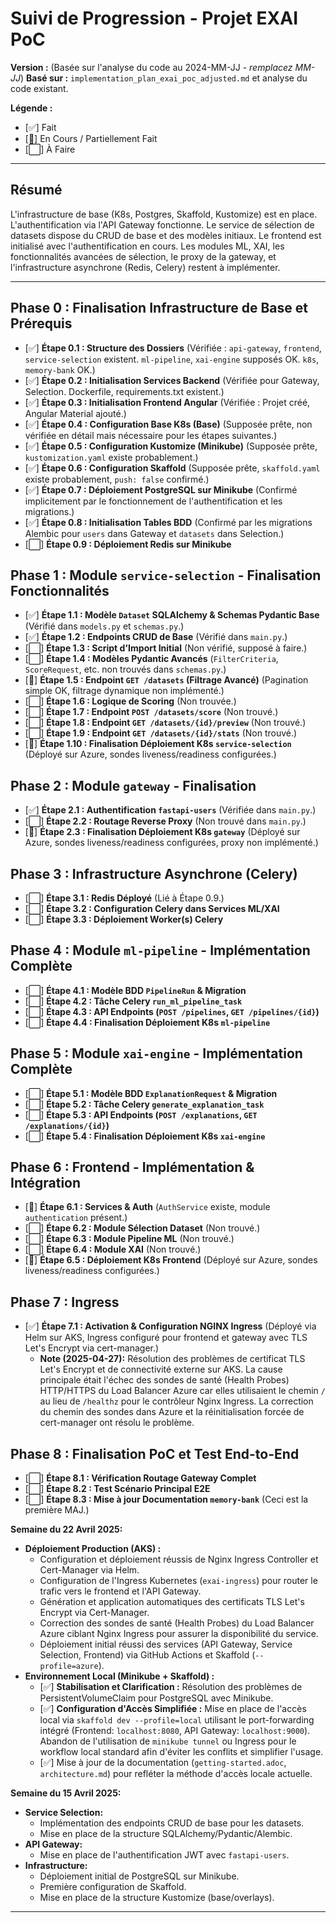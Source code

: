 # Suivi de Progression - Projet EXAI PoC

**Version :** (Basée sur l'analyse du code au 2024-MM-JJ - *remplacez MM-JJ*)
**Basé sur :** `implementation_plan_exai_poc_adjusted.md` et analyse du code existant.

**Légende :**
*   [✅] Fait
*   [🚧] En Cours / Partiellement Fait
*   [⬜] À Faire

---

## Résumé

L'infrastructure de base (K8s, Postgres, Skaffold, Kustomize) est en place. L'authentification via l'API Gateway fonctionne. Le service de sélection de datasets dispose du CRUD de base et des modèles initiaux. Le frontend est initialisé avec l'authentification en cours. Les modules ML, XAI, les fonctionnalités avancées de sélection, le proxy de la gateway, et l'infrastructure asynchrone (Redis, Celery) restent à implémenter.

---

## Phase 0 : Finalisation Infrastructure de Base et Prérequis

*   [✅] **Étape 0.1 : Structure des Dossiers** (Vérifiée : `api-gateway`, `frontend`, `service-selection` existent. `ml-pipeline`, `xai-engine` supposés OK. `k8s`, `memory-bank` OK.)
*   [✅] **Étape 0.2 : Initialisation Services Backend** (Vérifiée pour Gateway, Selection. Dockerfile, requirements.txt existent.)
*   [✅] **Étape 0.3 : Initialisation Frontend Angular** (Vérifiée : Projet créé, Angular Material ajouté.)
*   [✅] **Étape 0.4 : Configuration Base K8s (Base)** (Supposée prête, non vérifiée en détail mais nécessaire pour les étapes suivantes.)
*   [✅] **Étape 0.5 : Configuration Kustomize (Minikube)** (Supposée prête, `kustomization.yaml` existe probablement.)
*   [✅] **Étape 0.6 : Configuration Skaffold** (Supposée prête, `skaffold.yaml` existe probablement, `push: false` confirmé.)
*   [✅] **Étape 0.7 : Déploiement PostgreSQL sur Minikube** (Confirmé implicitement par le fonctionnement de l'authentification et les migrations.)
*   [✅] **Étape 0.8 : Initialisation Tables BDD** (Confirmé par les migrations Alembic pour `users` dans Gateway et `datasets` dans Selection.)
*   [⬜] **Étape 0.9 : Déploiement Redis sur Minikube**

## Phase 1 : Module `service-selection` - Finalisation Fonctionnalités

*   [✅] **Étape 1.1 : Modèle `Dataset` SQLAlchemy & Schemas Pydantic Base** (Vérifié dans `models.py` et `schemas.py`.)
*   [✅] **Étape 1.2 : Endpoints CRUD de Base** (Vérifié dans `main.py`.)
*   [⬜] **Étape 1.3 : Script d'Import Initial** (Non vérifié, supposé à faire.)
*   [⬜] **Étape 1.4 : Modèles Pydantic Avancés** (`FilterCriteria`, `ScoreRequest`, etc. non trouvés dans `schemas.py`.)
*   [🚧] **Étape 1.5 : Endpoint `GET /datasets` (Filtrage Avancé)** (Pagination simple OK, filtrage dynamique non implémenté.)
*   [⬜] **Étape 1.6 : Logique de Scoring** (Non trouvée.)
*   [⬜] **Étape 1.7 : Endpoint `POST /datasets/score`** (Non trouvé.)
*   [⬜] **Étape 1.8 : Endpoint `GET /datasets/{id}/preview`** (Non trouvé.)
*   [⬜] **Étape 1.9 : Endpoint `GET /datasets/{id}/stats`** (Non trouvé.)
*   [🚧] **Étape 1.10 : Finalisation Déploiement K8s `service-selection`** (Déployé sur Azure, sondes liveness/readiness configurées.)

## Phase 2 : Module `gateway` - Finalisation

*   [✅] **Étape 2.1 : Authentification `fastapi-users`** (Vérifiée dans `main.py`.)
*   [⬜] **Étape 2.2 : Routage Reverse Proxy** (Non trouvé dans `main.py`.)
*   [🚧] **Étape 2.3 : Finalisation Déploiement K8s `gateway`** (Déployé sur Azure, sondes liveness/readiness configurées, proxy non implémenté.)

## Phase 3 : Infrastructure Asynchrone (Celery)

*   [⬜] **Étape 3.1 : Redis Déployé** (Lié à Étape 0.9.)
*   [⬜] **Étape 3.2 : Configuration Celery dans Services ML/XAI**
*   [⬜] **Étape 3.3 : Déploiement Worker(s) Celery**

## Phase 4 : Module `ml-pipeline` - Implémentation Complète

*   [⬜] **Étape 4.1 : Modèle BDD `PipelineRun` & Migration**
*   [⬜] **Étape 4.2 : Tâche Celery `run_ml_pipeline_task`**
*   [⬜] **Étape 4.3 : API Endpoints (`POST /pipelines`, `GET /pipelines/{id}`)**
*   [⬜] **Étape 4.4 : Finalisation Déploiement K8s `ml-pipeline`**

## Phase 5 : Module `xai-engine` - Implémentation Complète

*   [⬜] **Étape 5.1 : Modèle BDD `ExplanationRequest` & Migration**
*   [⬜] **Étape 5.2 : Tâche Celery `generate_explanation_task`**
*   [⬜] **Étape 5.3 : API Endpoints (`POST /explanations`, `GET /explanations/{id}`)**
*   [⬜] **Étape 5.4 : Finalisation Déploiement K8s `xai-engine`**

## Phase 6 : Frontend - Implémentation & Intégration

*   [🚧] **Étape 6.1 : Services & Auth** (`AuthService` existe, module `authentication` présent.)
*   [⬜] **Étape 6.2 : Module Sélection Dataset** (Non trouvé.)
*   [⬜] **Étape 6.3 : Module Pipeline ML** (Non trouvé.)
*   [⬜] **Étape 6.4 : Module XAI** (Non trouvé.)
*   [🚧] **Étape 6.5 : Déploiement K8s Frontend** (Déployé sur Azure, sondes liveness/readiness configurées.)

## Phase 7 : Ingress

*   [✅] **Étape 7.1 : Activation & Configuration NGINX Ingress** (Déployé via Helm sur AKS, Ingress configuré pour frontend et gateway avec TLS Let's Encrypt via cert-manager.)
    *   **Note (2025-04-27):** Résolution des problèmes de certificat TLS Let's Encrypt et de connectivité externe sur AKS. La cause principale était l'échec des sondes de santé (Health Probes) HTTP/HTTPS du Load Balancer Azure car elles utilisaient le chemin `/` au lieu de `/healthz` pour le contrôleur Nginx Ingress. La correction du chemin des sondes dans Azure et la réinitialisation forcée de cert-manager ont résolu le problème.

## Phase 8 : Finalisation PoC et Test End-to-End

*   [⬜] **Étape 8.1 : Vérification Routage Gateway Complet**
*   [⬜] **Étape 8.2 : Test Scénario Principal E2E**
*   [⬜] **Étape 8.3 : Mise à jour Documentation `memory-bank`** (Ceci est la première MAJ.)

**Semaine du 22 Avril 2025:**

*   **Déploiement Production (AKS) :**
    *   Configuration et déploiement réussis de Nginx Ingress Controller et Cert-Manager via Helm.
    *   Configuration de l'Ingress Kubernetes (`exai-ingress`) pour router le trafic vers le frontend et l'API Gateway.
    *   Génération et application automatiques des certificats TLS Let's Encrypt via Cert-Manager.
    *   Correction des sondes de santé (Health Probes) du Load Balancer Azure ciblant Nginx Ingress pour assurer la disponibilité du service.
    *   Déploiement initial réussi des services (API Gateway, Service Selection, Frontend) via GitHub Actions et Skaffold (`--profile=azure`).
*   **Environnement Local (Minikube + Skaffold) :**
    *   [✅] **Stabilisation et Clarification :** Résolution des problèmes de PersistentVolumeClaim pour PostgreSQL avec Minikube.
    *   [✅] **Configuration d'Accès Simplifiée :** Mise en place de l'accès local via `skaffold dev --profile=local` utilisant le port-forwarding intégré (Frontend: `localhost:8080`, API Gateway: `localhost:9000`). Abandon de l'utilisation de `minikube tunnel` ou Ingress pour le workflow local standard afin d'éviter les conflits et simplifier l'usage.
    *   [✅] Mise à jour de la documentation (`getting-started.adoc`, `architecture.md`) pour refléter la méthode d'accès locale actuelle.

**Semaine du 15 Avril 2025:**

*   **Service Selection:**
    *   Implémentation des endpoints CRUD de base pour les datasets.
    *   Mise en place de la structure SQLAlchemy/Pydantic/Alembic.
*   **API Gateway:**
    *   Mise en place de l'authentification JWT avec `fastapi-users`.
*   **Infrastructure:**
    *   Déploiement initial de PostgreSQL sur Minikube.
    *   Première configuration de Skaffold.
    *   Mise en place de la structure Kustomize (base/overlays).

---
